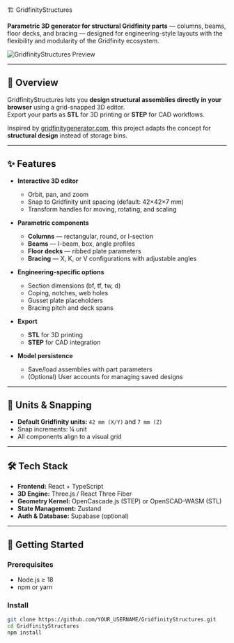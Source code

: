 🏗️ GridfinityStructures

**Parametric 3D generator for structural Gridfinity parts** — columns, beams, floor decks, and bracing — designed for engineering-style layouts with the flexibility and modularity of the Gridfinity ecosystem.

![GridfinityStructures Preview](docs/images/preview.png)

---

## 📖 Overview

GridfinityStructures lets you **design structural assemblies directly in your browser** using a grid-snapped 3D editor.  
Export your parts as **STL** for 3D printing or **STEP** for CAD workflows.

Inspired by [gridfinitygenerator.com](https://gridfinitygenerator.com/en), this project adapts the concept for **structural design** instead of storage bins.

---

## ✨ Features

- **Interactive 3D editor**
  - Orbit, pan, and zoom
  - Snap to Gridfinity unit spacing (default: 42×42×7 mm)
  - Transform handles for moving, rotating, and scaling

- **Parametric components**
  - **Columns** — rectangular, round, or I-section
  - **Beams** — I-beam, box, angle profiles
  - **Floor decks** — ribbed plate parameters
  - **Bracing** — X, K, or V configurations with adjustable angles

- **Engineering-specific options**
  - Section dimensions (bf, tf, tw, d)
  - Coping, notches, web holes
  - Gusset plate placeholders
  - Bracing pitch and deck spans

- **Export**
  - **STL** for 3D printing
  - **STEP** for CAD integration

- **Model persistence**
  - Save/load assemblies with part parameters
  - (Optional) User accounts for managing saved designs

---

## 📐 Units & Snapping

- **Default Gridfinity units:** `42 mm (X/Y)` and `7 mm (Z)`
- Snap increments: ¼ unit
- All components align to a visual grid

---

## 🛠 Tech Stack

- **Frontend:** React + TypeScript
- **3D Engine:** Three.js / React Three Fiber
- **Geometry Kernel:** OpenCascade.js (STEP) or OpenSCAD-WASM (STL)
- **State Management:** Zustand
- **Auth & Database:** Supabase (optional)

---

## 🚀 Getting Started

### Prerequisites
- Node.js ≥ 18
- npm or yarn

### Install
```bash
git clone https://github.com/YOUR_USERNAME/GridfinityStructures.git
cd GridfinityStructures
npm install
